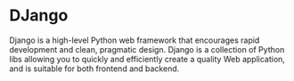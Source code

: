 # DJango

Django is a high-level Python web framework that encourages rapid development and clean, pragmatic design. Django is a collection of Python libs allowing you to quickly and efficiently create a quality Web application, and is suitable for both frontend and backend.
